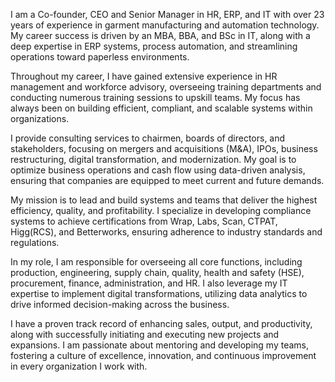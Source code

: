I am a Co-founder, CEO and Senior Manager in HR, ERP, and IT with over 23 years of experience in garment manufacturing and automation technology. My career success is driven by an MBA, BBA, and BSc in IT, along with a deep expertise in ERP systems, process automation, and streamlining operations toward paperless environments.

Throughout my career, I have gained extensive experience in HR management and workforce advisory, overseeing training departments and conducting numerous training sessions to upskill teams. My focus has always been on building efficient, compliant, and scalable systems within organizations.

I provide consulting services to chairmen, boards of directors, and stakeholders, focusing on mergers and acquisitions (M&A), IPOs, business restructuring, digital transformation, and modernization. My goal is to optimize business operations and cash flow using data-driven analysis, ensuring that companies are equipped to meet current and future demands.

My mission is to lead and build systems and teams that deliver the highest efficiency, quality, and profitability. I specialize in developing compliance systems to achieve certifications from Wrap, Labs, Scan, CTPAT, Higg(RCS), and Betterworks, ensuring adherence to industry standards and regulations.

In my role, I am responsible for overseeing all core functions, including production, engineering, supply chain, quality, health and safety (HSE), procurement, finance, administration, and HR. I also leverage my IT expertise to implement digital transformations, utilizing data analytics to drive informed decision-making across the business.

I have a proven track record of enhancing sales, output, and productivity, along with successfully initiating and executing new projects and expansions. I am passionate about mentoring and developing my teams, fostering a culture of excellence, innovation, and continuous improvement in every organization I work with.

<!---
hongnhat77/hongnhat77 is a ✨ special ✨ repository because its `README.md` (this file) appears on your GitHub profile.
You can click the Preview link to take a look at your changes.
--->

